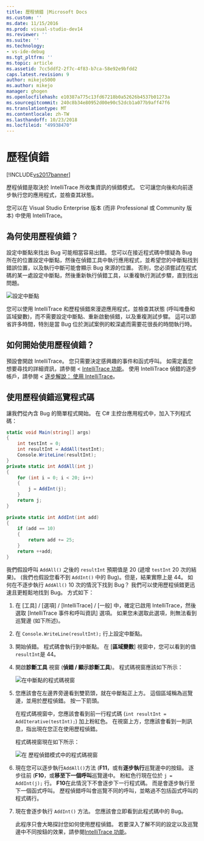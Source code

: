 ```yaml
---
title: 歷程偵錯 |Microsoft Docs
ms.custom: ''
ms.date: 11/15/2016
ms.prod: visual-studio-dev14
ms.reviewer: ''
ms.suite: ''
ms.technology:
- vs-ide-debug
ms.tgt_pltfrm: ''
ms.topic: article
ms.assetid: 7cc5ddf2-2f7c-4f83-b7ca-58e92e9bfdd2
caps.latest.revision: 9
author: mikejo5000
ms.author: mikejo
manager: ghogen
ms.openlocfilehash: e10387a775c13fd67218b0a52626b4537b01273a
ms.sourcegitcommit: 240c8b34e80952d00e90c52dcb1a077b9aff47f6
ms.translationtype: MT
ms.contentlocale: zh-TW
ms.lasthandoff: 10/23/2018
ms.locfileid: "49938470"
---
```

# <a name="historical-debugging"></a>歷程偵錯
[!INCLUDE[vs2017banner](../includes/vs2017banner.md)]

歷程偵錯是取決於 IntelliTrace 所收集資訊的偵錯模式。 它可讓您向後和向前逐步執行您的應用程式，並檢查其狀態。  
  
 您可以在 Visual Studio Enterprise 版本 (而非 Professional 或 Community 版本) 中使用 IntelliTrace。  
  
## <a name="why-use-historical-debugging"></a>為何使用歷程偵錯？  
 設定中斷點來找出 Bug 可能相當容易出錯。 您可以在接近程式碼中懷疑為 Bug 所在的位置設定中斷點，然後在偵錯工具中執行應用程式，並希望您的中斷點找到錯誤位置，以及執行中斷可能會顯示 Bug 來源的位置。 否則，您必須嘗試在程式碼的某一處設定中斷點，然後重新執行偵錯工具，以重複執行測試步驟，直到找出問題。  
  
 ![設定中斷點](../debugger/media/breakpointprocesa.png "BreakpointProcesa")  
  
 您可以使用 IntelliTrace 和歷程偵錯來漫遊應用程式，並檢查其狀態 (呼叫堆疊和區域變數)，而不需要設定中斷點、重新啟動偵錯，以及重複測試步驟。 這可以節省許多時間，特別是當 Bug 位於測試案例的較深處而需要花很長的時間執行時。  
  
## <a name="how-do-i-start-using-historical-debugging"></a>如何開始使用歷程偵錯？  
 預設會開啟 IntelliTrace。 您只需要決定感興趣的事件和函式呼叫。 如需定義您想要尋找的詳細資訊，請參閱 < [IntelliTrace 功能](../debugger/intellitrace-features.md)。 使用 IntelliTrace 偵錯的逐步帳戶，請參閱 <<c0> [ 逐步解說： 使用 IntelliTrace](../debugger/walkthrough-using-intellitrace.md)。  
  
## <a name="navigating-your-code-with-historical-debugging"></a>使用歷程偵錯巡覽程式碼  
 讓我們從內含 Bug 的簡單程式開始。 在 C# 主控台應用程式中，加入下列程式碼：  
  
```csharp  
static void Main(string[] args)  
{  
    int testInt = 0;  
    int resultInt = AddAll(testInt);  
    Console.WriteLine(resultInt);  
}  
private static int AddAll(int j)  
{  
    for (int i = 0; i < 20; i++)  
    {  
        j = AddInt(j);  
    }  
    return j;  
}  
  
private static int AddInt(int add)  
{  
    if (add == 10)  
    {  
        return add += 25;  
    }  
    return ++add;  
}  
```  
  
 我們假設呼叫 `AddAll()` 之後的 `resultInt` 預期值是 20 (遞增 `testInt` 20 次的結果)。 (我們也假設您看不到 `AddInt()` 中的 Bug)。但是，結果實際上是 44。 如何在不逐步執行 `AddAll()` 10 次的情況下找到 Bug？ 我們可以使用歷程偵錯更迅速且更輕鬆地找到 Bug。 方式如下：  
  
1. 在 [工具] / [選項] / [IntelliTrace] / [一般] 中，確定已啟用 IntelliTrace，然後選取 [IntelliTrace 事件和呼叫資訊] 選項。 如果您未選取此選項，則無法看到巡覽邊 (如下所述)。  
  
2. 在 `Console.WriteLine(resultInt);` 行上設定中斷點。  
  
3. 開始偵錯。 程式碼會執行到中斷點。 在 [**區域變數**] 視窗中，您可以看到的值`resultInt`是 44。  
  
4. 開啟**診斷工具** 視窗 (**偵錯 / 顯示診斷工具**)。 程式碼視窗應該如下所示：  
  
    ![在中斷點的程式碼視窗](../debugger/media/historicaldebuggingbreakpoint.png "HistoricalDebuggingBreakpoint")  
  
5. 您應該會在左邊界旁邊看到雙箭頭，就在中斷點正上方。 這個區域稱為巡覽邊，並用於歷程偵錯。 按一下箭頭。  
  
    在程式碼視窗中，您應該會看到前一行程式碼 (`int resultInt = AddIterative(testInt);`) 加上粉紅色。 在視窗上方，您應該會看到一則訊息，指出現在您正在使用歷程偵錯。  
  
    程式碼視窗現在如下所示：  
  
    ![在 歷程偵錯模式中的程式碼視窗](../debugger/media/historicaldebuggingback.png "HistoricalDebuggingBack")  
  
6. 現在您可以逐步執行`AddAll()`方法 (**F11**，或有**逐步執行**巡覽邊中的按鈕。 逐步往前 (**F10**，或**移至下一個呼叫**巡覽邊中。 粉紅色行現在位於 `j = AddInt(j);` 行。 **F10**在此情況下不會逐步下一行程式碼。 而是會逐步執行至下一個函式呼叫。 歷程偵錯呼叫會巡覽不同的呼叫，並略過不包括函式呼叫的程式碼行。  
  
7. 現在會逐步執行 `AddInt()` 方法。 您應該會立即看到此程式碼中的 Bug。  
  
   此程序只會大略探討您如何使用歷程偵錯。 若要深入了解不同的設定以及巡覽邊中不同按鈕的效果，請參閱[IntelliTrace 功能](../debugger/intellitrace-features.md)。





